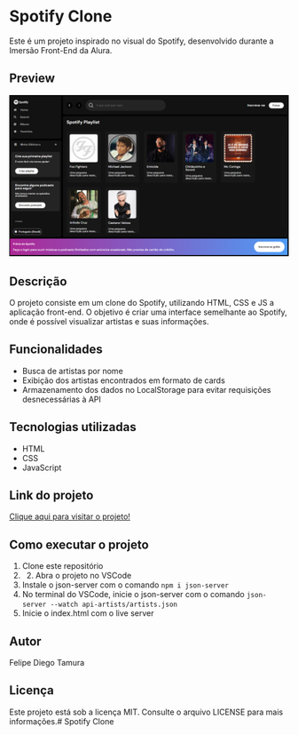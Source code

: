 # Spotify Clone

Este é um projeto inspirado no visual do Spotify, desenvolvido durante a Imersão Front-End da Alura.

## Preview
![Preview](./src/assets/preview-pag.png)

## Descrição

O projeto consiste em um clone do Spotify, utilizando HTML, CSS e JS a aplicação front-end. O objetivo é criar uma interface semelhante ao Spotify, onde é possível visualizar artistas e suas informações.

## Funcionalidades

- Busca de artistas por nome
- Exibição dos artistas encontrados em formato de cards
- Armazenamento dos dados no LocalStorage para evitar requisições desnecessárias à API

## Tecnologias utilizadas

- HTML
- CSS
- JavaScript

## Link do projeto

[Clique aqui para visitar o projeto!](https://imersao-dev-alura.netlify.app/)

## Como executar o projeto

1. Clone este repositório
2. 2. Abra o projeto no VSCode
3. Instale o json-server com o comando `npm i json-server`
4. No terminal do VSCode, inicie o json-server com o comando `json-server --watch api-artists/artists.json` 
5. Inicie o index.html com o live server

## Autor

Felipe Diego Tamura

## Licença

Este projeto está sob a licença MIT. Consulte o arquivo LICENSE para mais informações.# Spotify Clone
